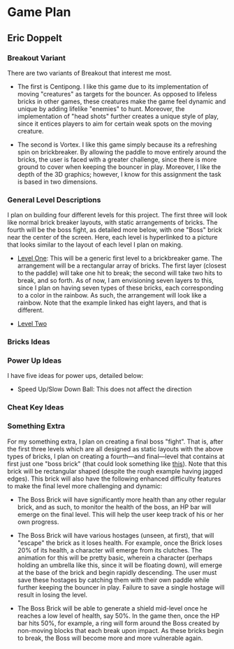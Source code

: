 # Game Plan
## Eric Doppelt


### Breakout Variant

There are two variants of Breakout that interest me most.
 
- The first is Centipong. I like this game due to its implementation of moving "creatures" as targets for the bouncer. 
As opposed to lifeless bricks in other games, these creatures make the game feel dynamic and unique by adding lifelike "enemies" to
hunt. Moreover, the implementation of "head shots" further creates a unique style of play, since it entices players to aim for certain
weak spots on the moving creature.

 - The second is Vortex. I like this game simply because its a refreshing spin on brickbreaker. By allowing the paddle to move entirely
 around the bricks, the user is faced with a greater challenge, since there is more ground to cover when keeping the bouncer in play.
 Moreover, I like the depth of the 3D graphics; however, I know for this assignment the task is based in two dimensions.
 
### General Level Descriptions

I plan on building four different levels for this project. The first three will look like normal brick breaker layouts, with static arrangements 
of bricks. The fourth will be the boss fight, as detailed more below, with one "Boss" brick near the center of the screen. Here, each level is hyperlinked
to a picture that looks similar to the layout of each level I plan on making.

- [Level One](https://www.google.com/imgres?imgurl=http%3A%2F%2Fphilippetronis.net%2Fassets%2Fimages%2Frrbbthumb.PNG&imgrefurl=http%3A%2F%2Fphilippetronis.net%2Fwebapps.html&docid=SW8JbWHWls-2GM&tbnid=hsmBQoicvxwxCM%3A&vet=10ahUKEwik3fCvyf_mAhWQq1kKHZLKB6MQMwhJKAQwBA..i&w=1180&h=920&bih=876&biw=707&q=brick%20breaker%20rainbow&ved=0ahUKEwik3fCvyf_mAhWQq1kKHZLKB6MQMwhJKAQwBA&iact=mrc&uact=8):
This will be a generic first level to a brickbreaker game. The arrangement will be a rectangular array of bricks.
The first layer (closest to the paddle) will take one hit to break; the second will take two hits to break, and so forth. As of now, I am envisioning seven
layers to this, since I plan on having seven types of these bricks, each corresponding to a color in the rainbow. As such, the arrangement will look like a rainbow.
Note that the example linked has eight layers, and that is different.

- [Level Two]()

### Bricks Ideas

### Power Up Ideas

I have five ideas for power ups, detailed below: 

- Speed Up/Slow Down Ball: This does not affect the direction 

### Cheat Key Ideas

### Something Extra

For my something extra, I plan on creating a final boss "fight". That is, after
the first three levels which are all designed as static layouts with the above types of bricks, I plan on creating
a fourth—and final—level that contains at first just one "boss brick" (that could look something like [this](https://www.google.com/imgres?imgurl=https%3A%2F%2Ffiles.cults3d.com%2Fuploaders%2F5998550%2Fillustration-file%2F2d78568e-13fa-4b68-b5a6-75871e4d2d59%2F02_large.jpg&imgrefurl=https%3A%2F%2Fcults3d.com%2Fen%2F3d-model%2Fgame%2Fthwomp-super-mario-bros&docid=bb9c5xTcMNUUUM&tbnid=zeiiob2iLE__pM%3A&vet=10ahUKEwj7x_fVwv_mAhVivFkKHWQLACgQMwiEASgGMAY..i&w=480&h=480&bih=876&biw=1010&q=thwomp%20&ved=0ahUKEwj7x_fVwv_mAhVivFkKHWQLACgQMwiEASgGMAY&iact=mrc&uact=8)).
Note that this brick will be rectangular shaped (despite the rough example having jagged edges). This brick will also have the following enhanced difficulty
 features to make the final level more challenging and dynamic:

- The Boss Brick will have significantly more health than any other regular brick, and as such, to monitor the health of the boss, 
an HP bar will emerge on the final level. This will help the user keep track of his or her own progress.

- The Boss Brick will have various hostages (unseen, at first), that will "escape" the brick as it loses health. For example,
once the Brick loses 20% of its health, a character will emerge from its clutches. The animation for this will be pretty basic,
wherein a character (perhaps holding an umbrella like this, since it will be floating down), will emerge at the base of the brick
and begin rapidly descending. The user must save these hostages by catching them with their own paddle while further keeping
the bouncer in play. Failure to save a single hostage will result in losing the level.

- The Boss Brick will be able to generate a shield mid-level once he reaches a low level of health, say 50%. In the game then,
once the HP bar hits 50%, for example, a ring will form around the Boss created by non-moving blocks that each break upon impact. As these bricks
begin to break, the Boss will become more and more vulnerable again.

